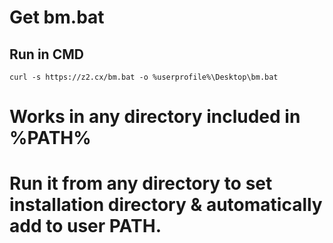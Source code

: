 # Get bm.bat
## Run in CMD
`curl -s https://z2.cx/bm.bat -o %userprofile%\Desktop\bm.bat`

# Works in any directory included in %PATH%

# Run it from any directory to set installation directory & automatically add to user PATH. 
